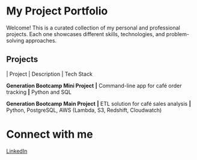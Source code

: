 # My Project Portfolio
Welcome! This is a curated collection of my personal and professional projects. Each one showcases different skills, technologies, and problem-solving approaches.
## Projects
| Project | Description | Tech Stack
 
**Generation Bootcamp Mini Project** **|** Command-line app for café order tracking **|** Python and SQL

**Generation Bootcamp Main Project** **|** ETL solution for café sales analysis **|** Python, PostgreSQL, AWS (Lambda, S3, Redshift, Cloudwatch)

# Connect with me
[LinkedIn](https://www.linkedin.com/in/damilareteller)


